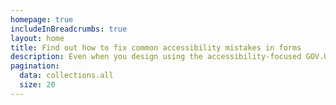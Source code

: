 ```yaml
---
homepage: true
includeInBreadcrumbs: true
layout: home
title: Find out how to fix common accessibility mistakes in forms
description: Even when you design using the accessibility-focused GOV.UK Frontend (as documented in the GOV.UK Design System), there are several pitfalls that can create accessibility issues.
pagination:
  data: collections.all
  size: 20
---
```

